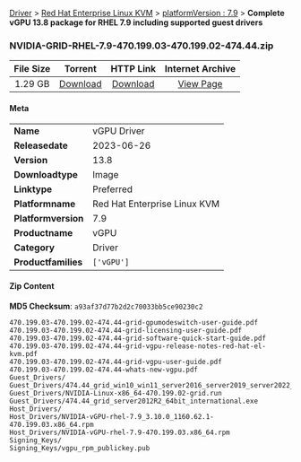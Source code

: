 
[Driver](/README.md)  >  [Red Hat Enterprise Linux KVM](/index/Driver/Red_Hat_Enterprise_Linux_KVM.md)  >  [platformVersion : 7.9](/index/Driver/Red_Hat_Enterprise_Linux_KVM/7.9.md)  >  **Complete vGPU 13.8 package for RHEL 7.9 including supported guest drivers**


### NVIDIA-GRID-RHEL-7.9-470.199.03-470.199.02-474.44.zip

| **File Size** | **Torrent**  | **HTTP Link** | **Internet Archive** |
|:-------------:|:------------:|:-------------:|:--------------------:|
| 1.29 GB |  [Download](https://archive.org/download/nvgpu_NVIDIA-GRID-RHEL-7.9-470.199.03-470.199.02-474.44.zip/nvgpu_NVIDIA-GRID-RHEL-7.9-470.199.03-470.199.02-474.44.zip_archive.torrent)       | [Download](https://archive.org/compress/nvgpu_NVIDIA-GRID-RHEL-7.9-470.199.03-470.199.02-474.44.zip) | [View Page](https://archive.org/details/nvgpu_NVIDIA-GRID-RHEL-7.9-470.199.03-470.199.02-474.44.zip)       |

#### Meta

<table>
<tr><td><strong>Name</strong></td><td>vGPU Driver</td></tr>
<tr><td><strong>Releasedate</strong></td><td>2023-06-26</td></tr>
<tr><td><strong>Version</strong></td><td>13.8</td></tr>
<tr><td><strong>Downloadtype</strong></td><td>Image</td></tr>
<tr><td><strong>Linktype</strong></td><td>Preferred</td></tr>
<tr><td><strong>Platformname</strong></td><td>Red Hat Enterprise Linux KVM</td></tr>
<tr><td><strong>Platformversion</strong></td><td>7.9</td></tr>
<tr><td><strong>Productname</strong></td><td>vGPU</td></tr>
<tr><td><strong>Category</strong></td><td>Driver</td></tr>
<tr><td><strong>Productfamilies</strong></td><td><code>['vGPU']</code></td></tr>
</table>

#### Zip Content

**MD5 Checksum**: `a93af37d77b2d2c70033bb5ce90230c2`

```text
470.199.03-470.199.02-474.44-grid-gpumodeswitch-user-guide.pdf
470.199.03-470.199.02-474.44-grid-licensing-user-guide.pdf
470.199.03-470.199.02-474.44-grid-software-quick-start-guide.pdf
470.199.03-470.199.02-474.44-grid-vgpu-release-notes-red-hat-el-kvm.pdf
470.199.03-470.199.02-474.44-grid-vgpu-user-guide.pdf
470.199.03-470.199.02-474.44-whats-new-vgpu.pdf
Guest_Drivers/
Guest_Drivers/474.44_grid_win10_win11_server2016_server2019_server2022_64bit_international.exe
Guest_Drivers/NVIDIA-Linux-x86_64-470.199.02-grid.run
Guest_Drivers/474.44_grid_server2012R2_64bit_international.exe
Host_Drivers/
Host_Drivers/NVIDIA-vGPU-rhel-7.9_3.10.0_1160.62.1-470.199.03.x86_64.rpm
Host_Drivers/NVIDIA-vGPU-rhel-7.9-470.199.03.x86_64.rpm
Signing_Keys/
Signing_Keys/vgpu_rpm_publickey.pub
```